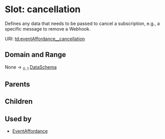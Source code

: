 
# Slot: cancellation


Defines any data that needs to be passed to cancel a subscription, e.g., a specific message to remove a Webhook.

URI: [td:eventAffordance__cancellation](https://www.w3.org/2019/wot/td#eventAffordance__cancellation)


## Domain and Range

None &#8594;  <sub>0..1</sub> [DataSchema](DataSchema.md)

## Parents


## Children


## Used by

 * [EventAffordance](EventAffordance.md)
